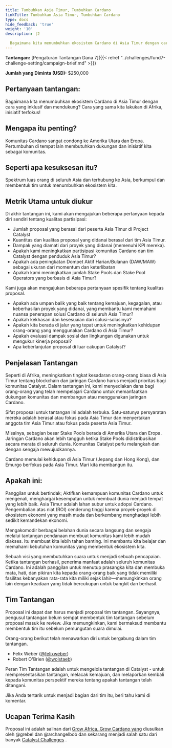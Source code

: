 ```yaml
---
title: Tumbuhkan Asia Timur, Tumbuhkan Cardano
linkTitle: Tumbuhkan Asia Timur, Tumbuhkan Cardano
type: docs
hide_feedback: 'true'
weight: '10'
description: |2

  Bagaimana kita menumbuhkan ekosistem Cardano di Asia Timur dengan cara yang inklusif, beragam, dan mendukung? Cara yang sama kita lakukan di Afrika, inisiatif dan implementasi terfokus!
---
```


**Tantangan:** [Pengaturan Tantangan Dana 7]({{< relref "../challenges/fund7-challenge-setting/campaign-brief.md" >}})

[](https://cardano.ideascale.com/a/dtd/Grow-Southeast-Asia-Grow-Cardano/367250-48088)

**Jumlah yang Diminta (USD):** $250,000

## Pertanyaan tantangan:

Bagaimana kita menumbuhkan ekosistem Cardano di Asia Timur dengan cara yang inklusif dan mendukung? Cara yang sama kita lakukan di Afrika, inisiatif terfokus!

## Mengapa itu penting?

Komunitas Cardano sangat condong ke Amerika Utara dan Eropa. Pertumbuhan di tempat lain membutuhkan dukungan dan inisiatif kita sebagai komunitas.

## Seperti apa kesuksesan itu?

Spektrum luas orang di seluruh Asia dan terhubung ke Asia, berkumpul dan membentuk tim untuk menumbuhkan ekosistem kita.

## Metrik Utama untuk diukur

Di akhir tantangan ini, kami akan mengajukan beberapa pertanyaan kepada diri sendiri tentang kualitas partisipasi:

- Jumlah proposal yang berasal dari peserta Asia Timur di Project Catalyst
- Kuantitas dan kualitas proposal yang didanai berasal dari tim Asia Timur.
- Dampak yang diamati dari proyek yang didanai (memenuhi KPI mereka).
- Apakah kami meningkatkan partisipasi komunitas Cardano dan tim Catalyst dengan penduduk Asia Timur?
- Apakah ada peningkatan Dompet Aktif Harian/Bulanan (DAW/MAW) sebagai ukuran dari momentum dan keterlibatan
- Apakah kami meningkatkan jumlah Stake Pools dan Stake Pool Operators yang berbasis di Asia Timur?

Kami juga akan mengajukan beberapa pertanyaan spesifik tentang kualitas proposal.

- Apakah ada umpan balik yang baik tentang kemajuan, kegagalan, atau keberhasilan proyek yang didanai, yang membantu kami memahami nuansa penerapan solusi Cardano di seluruh Asia Timur?
- Apakah kekhasan dan kesesuaian dari solusi-solusinya?
- Apakah kita berada di jalur yang tepat untuk meningkatkan kehidupan orang-orang yang menggunakan Cardano di Asia Timur?
- Apakah evaluasi dampak sosial dan lingkungan digunakan untuk mengukur kinerja proposal?
- Apa keberlanjutan proposal di luar cakupan Catalyst?

## Penjelasan Tantangan

Seperti di Afrika, meningkatkan tingkat kesadaran orang-orang biasa di Asia Timur tentang blockchain dan jaringan Cardano harus menjadi prioritas bagi komunitas Catalyst. Dalam tantangan ini, kami menyediakan dana bagi orang-orang yang telah mempelajari Cardano untuk memanfaatkan dukungan komunitas dan membangun atau menggunakan jaringan Cardano.

Sifat proposal untuk tantangan ini adalah terbuka. Satu-satunya persyaratan mereka adalah berasal atau fokus pada Asia Timur dan menyertakan anggota tim Asia Timur atau fokus pada peserta Asia Timur.

Misalnya, sebagian besar Stake Pools berada di Amerika Utara dan Eropa. Jaringan Cardano akan lebih tangguh ketika Stake Pools didistribusikan secara merata di seluruh dunia. Komunitas Catalyst perlu melangkah dan dengan sengaja mewujudkannya.

Cardano memulai kehidupan di Asia Timur (Jepang dan Hong Kong), dan Emurgo berfokus pada Asia Timur. Mari kita membangun itu.

## Apakah ini:

Panggilan untuk bertindak; Aktifkan kemampuan komunitas Cardano untuk mengenali, menghargai kesempatan untuk membuat dunia menjadi tempat yang lebih baik. Asia Timur adalah lahan subur untuk adopsi Cardano. Pengembalian atas niat (ROI) cenderung tinggi karena proyek-proyek di ekosistem ekonomi yang masih muda dan berkembang menghadapi lebih sedikit kemandekan ekonomi.

Mengakomodir berbagai belahan dunia secara langsung dan sengaja melalui tantangan pendanaan membuat komunitas kami lebih mudah diakses. Itu membuat kita lebih tahan banting. Ini membantu kita belajar dan memahami kebutuhan komunitas yang membentuk ekosistem kita.

Sebuah visi yang membutuhkan suara untuk menjadi sebuah pencapaian. Ketika tantangan berhasil, penerima manfaat adalah seluruh komunitas Cardano. Ini adalah panggilan untuk menutup prasangka kita dan membuka mata, hati, dan pikiran kita kepada orang-orang baik yang tidak memiliki fasilitas kebanyakan rata-rata kita miliki sejak lahir—memungkinkan orang lain dengan keadaan yang tidak bercukupan untuk bangkit dan berhasil.

## Tim Tantangan

Proposal ini dapat dan harus menjadi proposal tim tantangan. Sayangnya, pengusul tantangan belum sempat membentuk tim tantangan sebelum proposal masuk ke review. Jika memungkinkan, kami bermaksud membantu membentuk tim itu sebelum pemungutan suara dimulai.

Orang-orang berikut telah menawarkan diri untuk bergabung dalam tim tantangan.

- Felix Weber ([@felixweber](https://cardano.ideascale.com/a/pmd/3077912-48088?))
- Robert O'Brien ([@wolstaeb](https://cardano.ideascale.com/a/pmd/3056857-48088?))

Peran Tim Tantangan adalah untuk mengelola tantangan di Catalyst - untuk mempresentasikan tantangan, melacak kemajuan, dan melaporkan kembali kepada komunitas perspektif mereka tentang apakah tantangan telah ditangani.

Jika Anda tertarik untuk menjadi bagian dari tim itu, beri tahu kami di komentar.

## Ucapan Terima Kasih

Proposal ini adalah salinan dari [Grow Africa, Grow Cardano yang](https://cardano.ideascale.com/a/dtd/Grow-Africa-Grow-Cardano/333079-48088) diusulkan oleh @grebel dan @archangelbob dan sekarang menjadi salah satu dari banyak [Catalyst Challenges](https://cardano.ideascale.com/a/campaign-home/26108) .
